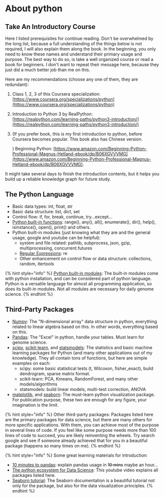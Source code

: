 # About python

## Take An Introductory Course

Here I listed prerequisites for continue reading. Don't be overwhelmed by the long list, because a full understanding of the things below is not required, I will also explain them along the book. In the beginning, you only need to know these names and understand their primary usage and purpose. The best way to do so, is take a well organized course or read a book for beginners. I don't want to repeat their message here, because they just did a much better job than me on this.

Here are my recommendations \(choose any one of them, they are redundant\):

1. Class 1, 2, 3 of this Coursera specialization: [https://www.coursera.org/specializations/python](https://www.coursera.org/specializations/python)
2. Introduction to Python 3 by RealPython: [https://realpython.com/learning-paths/python3-introduction/](https://realpython.com/learning-paths/python3-introduction/)
3. \(If you prefer book, this is my first introduction to python, before Coursera becomes popular. This book also has Chinese version.

   \) Beginning Python: [https://www.amazon.com/Beginning-Python-Professional-Magnus-Hetland-ebook/dp/B06XGVVVMG](https://www.amazon.com/Beginning-Python-Professional-Magnus-Hetland-ebook/dp/B06XGVVVMG). 

It might take several days to finish the introduction contents, but it helps you build up a reliable knowledge graph for future study.

## The Python Language

* Basic data types: int, float, str
* Basic data structure: list, dict, set
* Control flow: if, for, break, continue, try...except...
* [Python built-in functions](https://docs.python.org/3/library/functions.html): range\(\), any\(\), all\(\), enumerate\(\), dir\(\), help\(\), isinstance\(\), open\(\), print\(\) and others.
* Python built-in modules \(just knowing what they are and the general usage, google and youtube can be helpful\): 
  * system and file related: pathlib, subprocess, json, gzip, multiprocessing, concurrent.futures
  * [Regular Expressions](https://regexone.com/): re
  * Other enhancement on control flow or data structure: collections, random, itertools

{% hint style="info" %}
[Python built-in modules](https://docs.python.org/3/library/index.html): The built-in modules come with python installation, and can be considered part of python language. Python is a versatile language for almost all programming application, so does its built-in modules. Not all modules are necessary for daily genome science.
{% endhint %}

## Third-Party Packages

* [Numpy](https://numpy.org/): The "N-dimensional array" data structure in python, everything related to linear algebra based on this. In other words, everything based on this.
* [Pandas](https://pandas.pydata.org/docs/getting_started/index.html): The "Excel" in python, handle your tables. Must learn for genome science.
* [scipy](https://www.scipy.org/), [scikit-learn](https://scikit-learn.org/stable/), and [statsmodels](https://www.statsmodels.org/stable/index.html): The statistics and basic machine learning packages for Python \(and many other applications out of my knowledge\). They all contain tons of functions, but here are simple examples on each:
  * scipy: some basic statistical tests \(t, Wilcoxon, fisher\_exact\), build dendrogram, sparse matrix format.
  * scikit-learn: PCA, Kmeans, RandomForest, and many other models/algorithms
  * statsmodels: build linear models, multi-test correction, ANOVA
* [matplotlib](https://matplotlib.org/), and [seaborn](https://seaborn.pydata.org/): The must-learn python visualization package. For publication purpose, these two are enough for any figure, your imagination is the limit.

{% hint style="info" %}
Other third-party packages: Packages listed here are the primary packages for data science, but there are many others for more specific applications. With them, you can achieve most of the purpose in several lines of code. If you feel like some purpose needs more than 100 lines of code to succeed, you are likely reinventing the wheels. Try search google and see if someone already achieved that for you in a beautiful package \(happens so many times on me\). 
{% endhint %}

{% hint style="info" %}
Some great learning materials for introduction:

* [10 minutes to pandas](https://pandas.pydata.org/pandas-docs/stable/getting_started/10min.html): explain pandas usage in ~~10 mins~~ maybe an hour... 
* [The python ecosystem for Data Science](https://www.youtube.com/watch?v=EBgUiuFXE3E): This youtube video explains all packages listed here.
* [Seaborn tutorial](https://seaborn.pydata.org/tutorial.html): The Seaborn documentation is a beautiful tutorial not only for the package, but also for the data visualization principles.
{% endhint %}

